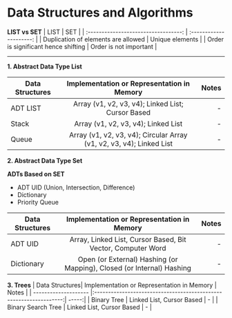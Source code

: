 # Data Structures and Algorithms
**LIST vs SET**
| LIST                                 | SET                     |
| :----------------------------------: | :---------------------: |
| Duplication of elements are allowed  | Unique elements         |
| Order is significant hence shifting  | Order is not important  |

---

**1. Abstract Data Type List**

| Data Structures| Implementation or Representation in Memory                               | Notes  |
| -------------- |:------------------------------------------------------------------------:| -----:|
| ADT LIST       | Array (v1, v2, v3, v4); Linked List; Cursor Based                        | -     |
| Stack          | Array (v1, v2, v3, v4); Linked List                                      | -     |
| Queue          | Array (v1, v2, v3, v4); Circular Array (v1, v2, v3, v4); Linked List     | -     |

**2. Abstract Data Type Set**

**ADTs Based on SET**
* ADT UID (Union, Intersection, Difference)
* Dictionary
* Priority Queue

| Data Structures| Implementation or Representation in Memory                               | Notes  |
| -------------- |:------------------------------------------------------------------------:| -----:|
| ADT UID        | Array, Linked List, Cursor Based, Bit Vector, Computer Word              | -     |
| Dictionary     | Open (or External) Hashing (or Mapping), Closed (or Internal) Hashing    | -     |

**3. Trees**
| Data Structures| Implementation or Representation in Memory                               | Notes  |
| -------------------- |:------------------------------------------------------------------:| -----:|
| Binary Tree          | Linked List, Cursor Based                                          | -     |
| Binary Search Tree   | Linked List, Cursor Based                                          | -     |
